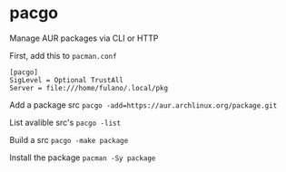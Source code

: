 # pacgo
Manage AUR packages via CLI or HTTP

First, add this to `pacman.conf`
```
[pacgo]
SigLevel = Optional TrustAll
Server = file:///home/fulano/.local/pkg
```

Add a package src
` pacgo -add=https://aur.archlinux.org/package.git `

List avalible src's
` pacgo -list `

Build a src
` pacgo -make package `

Install the package
` pacman -Sy package `

